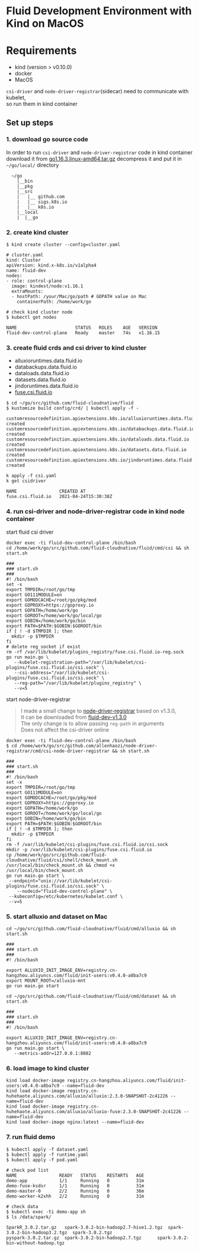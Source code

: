 # Fluid Development Environment with Kind on MacOS 

# Requirements
+ kind (version > v0.10.0)
+ docker 
+ MacOS

`csi-driver` and `node-driver-registrar`(sidecar) need to communicate with kubelet,   
so run them in kind container

## Set up steps
### 1. download go source code
In order to run `csi-driver` and `node-driver-registrar` code in kind container    
download it from [go1.16.3.linux-amd64.tar.gz](https://golang.org/dl/go1.16.3.linux-amd64.tar.gz)
decompress it and put it in `~/go/local/` directory

```
  ~/go
    |__bin
    |__pkg
    |__src
    |   |__ github.com
    |   |__ sigs.k8s.io
    |   |__ k8s.io
    |__local
    |  |__go 
```

### 2. create kind cluster 
```shell
$ kind create cluster --config=cluster.yaml
```
```
# cluster.yaml
kind: Cluster
apiVersion: kind.x-k8s.io/v1alpha4
name: fluid-dev
nodes:
- role: control-plane
  image: kindest/node:v1.16.1
  extraMounts:
  - hostPath: /your/Mac/go/path # GOPATH value on Mac
    containerPath: /home/work/go
```

```shell
# check kind cluster node
$ kubectl get nodes
```
```
NAME                      STATUS   ROLES    AGE   VERSION
fluid-dev-control-plane   Ready    master   74s   v1.16.15
```
### 3. create fluid crds and csi driver to kind cluster
+ alluxioruntimes.data.fluid.io
+ databackups.data.fluid.io
+ dataloads.data.fluid.io
+ datasets.data.fluid.io
+ jindoruntimes.data.fluid.io
+ [fuse.csi.fluid.io](https://github.com/fluid-cloudnative/fluid/blob/master/charts/fluid/fluid/templates/csi/driver.yaml)

```shell
$ cd ~/go/src/github.com/fluid-cloudnative/fluid
$ kustomize build config/crd/ | kubectl apply -f -
```
```
customresourcedefinition.apiextensions.k8s.io/alluxioruntimes.data.fluid.io created
customresourcedefinition.apiextensions.k8s.io/databackups.data.fluid.io created
customresourcedefinition.apiextensions.k8s.io/dataloads.data.fluid.io created
customresourcedefinition.apiextensions.k8s.io/datasets.data.fluid.io created
customresourcedefinition.apiextensions.k8s.io/jindoruntimes.data.fluid.io created
```
```shell
k apply -f csi.yaml
k get csidriver
```
```
NAME                CREATED AT
fuse.csi.fluid.io   2021-04-24T15:30:38Z
```

### 4. run csi-driver and node-driver-registrar code in kind node container

start fluid csi driver

```
docker exec -ti fluid-dev-control-plane /bin/bash
cd /home/work/go/src/github.com/fluid-cloudnative/fluid/cmd/csi && sh start.sh
```

```
### 
### start.sh
### 
#! /bin/bash
set -x
export TMPDIR=/root/go/tmp
export GO111MODULE=on
export GOMODCACHE=/root/go/pkg/mod
export GOPROXY=https://goproxy.io
export GOPATH=/home/work/go
export GOROOT=/home/work/go/local/go
export GOBIN=/home/work/go/bin
export PATH=$PATH:$GOBIN:$GOROOT/bin
if [ ! -d $TMPDIR ]; then
  mkdir -p $TMPDIR
fi
# delete reg socket if exist
rm -rf /var/lib/kubelet/plugins_registry/fuse.csi.fluid.io-reg.sock
go run main.go \
   --kubelet-registration-path="/var/lib/kubelet/csi-plugins/fuse.csi.fluid.io/csi.sock" \
   --csi-address="/var/lib/kubelet/csi-plugins/fuse.csi.fluid.io/csi.sock" \
   --reg-path="/var/lib/kubelet/plugins_registry" \
   --v=5
```
start node-driver-registrar
> I made a small change to [node-driver-registrar](https://github.com/kubernetes-csi/node-driver-registrar/tree/v1.3.0) based on v1.3.0,    
  It can be downloaded from [fluid-dev-v1.3.0](https://github.com/allenhaozi/node-driver-registrar/tree/feat/fluid-dev-v1.3.0)  
  The only change is to allow passing `reg-path` in arguments   
  Does not affect the csi-driver online
```
docker exec -ti fluid-dev-control-plane /bin/bash
$ cd /home/work/go/src/github.com/allenhaozi/node-driver-registrar/cmd/csi-node-driver-registrar && sh start.sh

```

```
###
### start.sh
###
#! /bin/bash
set -x
export TMPDIR=/root/go/tmp
export GO111MODULE=on
export GOMODCACHE=/root/go/pkg/mod
export GOPROXY=https://goproxy.io
export GOPATH=/home/work/go
export GOROOT=/home/work/go/local/go
export GOBIN=/home/work/go/bin
export PATH=$PATH:$GOBIN:$GOROOT/bin
if [ ! -d $TMPDIR ]; then
  mkdir -p $TMPDIR
fi
rm -f /var/lib/kubelet/csi-plugins/fuse.csi.fluid.io/csi.sock
mkdir -p /var/lib/kubelet/csi-plugins/fuse.csi.fluid.io
cp /home/work/go/src/github.com/fluid-cloudnative/fluid/csi/shell/check_mount.sh /usr/local/bin/check_mount.sh && chmod +x /usr/local/bin/check_mount.sh
go run main.go start \
 --endpoint="unix://var/lib/kubelet/csi-plugins/fuse.csi.fluid.io/csi.sock" \
    --nodeid="fluid-dev-control-plane" \
 --kubeconfig=/etc/kubernetes/kubelet.conf \
 --v=5
```

### 5. start alluxio and dataset on Mac

```shell
cd ~/go/src/github.com/fluid-cloudnative/fluid/cmd/alluxio && sh start.sh
```

```
###
### start.sh
###
#! /bin/bash

export ALLUXIO_INIT_IMAGE_ENV=registry.cn-hangzhou.aliyuncs.com/fluid/init-users:v0.4.0-a8ba7c9
export MOUNT_ROOT=/alluxio-mnt
go run main.go start

```

```shell
cd ~/go/src/github.com/fluid-cloudnative/fluid/cmd/dataset && sh start.sh
```

```
###
### start.sh
###
#! /bin/bash

export ALLUXIO_INIT_IMAGE_ENV=registry.cn-hangzhou.aliyuncs.com/fluid/init-users:v0.4.0-a8ba7c9
go run main.go start \
   --metrics-addr=127.0.0.1:8082
```

### 6. load image to kind cluster
```
kind load docker-image registry.cn-hangzhou.aliyuncs.com/fluid/init-users:v0.4.0-a8ba7c9 --name=fluid-dev
kind load docker-image registry.cn-huhehaote.aliyuncs.com/alluxio/alluxio:2.3.0-SNAPSHOT-2c41226 --name=fluid-dev
kind load docker-image registry.cn-huhehaote.aliyuncs.com/alluxio/alluxio-fuse:2.3.0-SNAPSHOT-2c41226 --name=fluid-dev                                 
kind load docker-image nginx:latest --name=fluid-dev
```

### 7. run fluid demo
```shell
$ kubectl apply -f dataset.yaml
$ kubectl apply -f runtime.yaml
$ kubectl apply -f pod.yaml
```

```
# check pod list
NAME                READY   STATUS    RESTARTS   AGE
demo-app            1/1     Running   0          31m
demo-fuse-ksdsr     1/1     Running   0          31m
demo-master-0       2/2     Running   0          36m
demo-worker-k2xhh   2/2     Running   0          31m
```
```shell
# check data
$ kubectl exec -ti demo-app sh
$ ls /data/spark/

SparkR_3.0.2.tar.gz   spark-3.0.2-bin-hadoop2.7-hive1.2.tgz  spark-3.0.2-bin-hadoop3.2.tgz  spark-3.0.2.tgz
pyspark-3.0.2.tar.gz  spark-3.0.2-bin-hadoop2.7.tgz      spark-3.0.2-bin-without-hadoop.tgz
```
